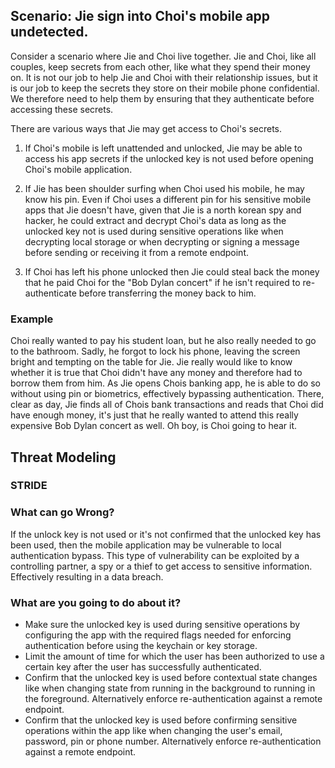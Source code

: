 ## Scenario: Jie sign into Choi's mobile app undetected. 
 
Consider a scenario where Jie and Choi live together. Jie and Choi, like all couples, keep secrets from each other, like what they spend their money on. It is not our job to help Jie and Choi with their relationship issues, but it is our job to keep the secrets they store on their mobile phone confidential. We therefore need to help them by ensuring that they authenticate before accessing these secrets. 
 
There are various ways that Jie may get access to Choi's secrets. 
 
1. If Choi's mobile is left unattended and unlocked, Jie may be able to access his app secrets if the unlocked key is not used before opening Choi's mobile application. 
 
2. If Jie has been shoulder surfing when Choi used his mobile, he may know his pin. Even if Choi uses a different pin for his sensitive mobile apps that Jie doesn't have, given that Jie is a north korean spy and hacker, he could extract and decrypt Choi's data as long as the unlocked key not is used during sensitive operations like when decrypting local storage or when decrypting or signing a message before sending or receiving it from a remote endpoint. 
 
3. If Choi has left his phone unlocked then Jie could steal back the money that he paid Choi for the "Bob Dylan concert" if he isn't required to re-authenticate before transferring the money back to him. 
 
### Example
 
Choi really wanted to pay his student loan, but he also really needed to go to the bathroom. Sadly, he forgot to lock his phone, leaving the screen bright and tempting on the table for Jie. Jie really would like to know whether it is true that Choi didn't have any money and therefore had to borrow them from him. As Jie opens Chois banking app, he is able to do so without using pin or biometrics, effectively bypassing authentication. There, clear as day, Jie finds all of Chois bank transactions and reads that Choi did have enough money, it's just that he really wanted to attend this really expensive Bob Dylan concert as well. Oh boy, is Choi going to hear it. 
 
## Threat Modeling

### STRIDE

### What can go Wrong? 
 
If the unlock key is not used or it's not confirmed that the unlocked key has been used, then the mobile application may be vulnerable to local authentication bypass. This type of vulnerability can be exploited by a controlling partner, a spy or a thief to get access to sensitive information. Effectively resulting in a data breach. 
 
### What are you going to do about it?
 
 - Make sure the unlocked key is used during sensitive operations by configuring the app with the required flags needed for enforcing authentication before using the keychain or key storage. 
 - Limit the amount of time for which the user has been authorized to use a certain key after the user has successfully authenticated. 
 - Confirm that the unlocked key is used before contextual state changes like when changing state from running in the background to running in the foreground. Alternatively enforce re-authentication against a remote endpoint. 
 - Confirm that the unlocked key is used before confirming sensitive operations within the app like when changing the user's email, password, pin or phone number. Alternatively enforce re-authentication against a remote endpoint. 
